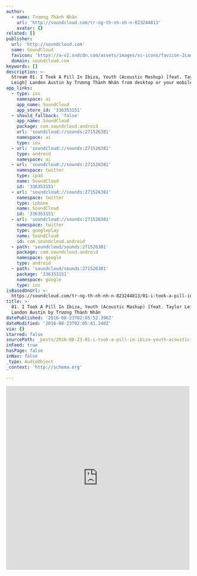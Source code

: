 ```yaml
---
author:
  - name: Trương Thành Nhân
    url: 'http://soundcloud.com/tr-ng-th-nh-nh-n-823244813'
    avatar: {}
related: []
publisher:
  url: 'http://soundcloud.com'
  name: SoundCloud
  favicon: 'https://a-v2.sndcdn.com/assets/images/sc-icons/favicon-2cadd14b.ico'
  domain: soundcloud.com
keywords: []
description: >-
  Stream 01. I Took A Pill In Ibiza, Youth (Acoustic Mashup) [feat. Taylor
  Leigh] Landon Austin by Trương Thành Nhân from desktop or your mobile device
app_links:
  - type: ios
    namespace: ai
    app_name: SoundCloud
    app_store_id: '336353151'
  - should_fallback: 'false'
    app_name: SoundCloud
    package: com.soundcloud.android
    url: 'soundcloud://sounds:271526381'
    namespace: ai
    type: ios
  - url: 'soundcloud://sounds:271526381'
    type: android
    namespace: ai
  - url: 'soundcloud://sounds:271526381'
    namespace: twitter
    type: ipad
    name: SoundCloud
    id: '336353151'
  - url: 'soundcloud://sounds:271526381'
    namespace: twitter
    type: iphone
    name: SoundCloud
    id: '336353151'
  - url: 'soundcloud://sounds:271526381'
    namespace: twitter
    type: googleplay
    name: SoundCloud
    id: com.soundcloud.android
  - path: 'soundcloud/sounds:271526381'
    package: com.soundcloud.android
    namespace: google
    type: android
  - path: 'soundcloud/sounds:271526381'
    package: '336353151'
    namespace: google
    type: ios
isBasedOnUrl: >-
  https://soundcloud.com/tr-ng-th-nh-nh-n-823244813/01-i-took-a-pill-in-ibiza-youth-acoustic-mashup-feat-taylor-leigh-landon-austin
title: >-
  01. I Took A Pill In Ibiza, Youth (Acoustic Mashup) [feat. Taylor Leigh]
  Landon Austin by Trương Thành Nhân
datePublished: '2016-08-23T02:05:52.396Z'
dateModified: '2016-08-23T02:05:41.240Z'
via: {}
starred: false
sourcePath: _posts/2016-08-23-01-i-took-a-pill-in-ibiza-youth-acoustic-mashup-feat-t.md
inFeed: true
hasPage: false
inNav: false
_type: AudioObject
_context: 'http://schema.org'

---
```

<iframe src="https://cdn.embedly.com/widgets/media.html?src=https%3A%2F%2Fw.soundcloud.com%2Fplayer%2F%3Fvisual%3Dtrue%26url%3Dhttp%253A%252F%252Fapi.soundcloud.com%252Ftracks%252F271526381%26show_artwork%3Dtrue&amp;url=https%3A%2F%2Fsoundcloud.com%2Ftr-ng-th-nh-nh-n-823244813%2F01-i-took-a-pill-in-ibiza-youth-acoustic-mashup-feat-taylor-leigh-landon-austin&amp;image=http%3A%2F%2Fa1.sndcdn.com%2Fimages%2Ffb_placeholder.png%3F1471871690&amp;key=b7d04c9b404c499eba89ee7072e1c4f7&amp;type=text%2Fhtml&amp;schema=soundcloud" width="500" height="500" scrolling="no" frameborder="0" allowfullscreen="" style=""></iframe>